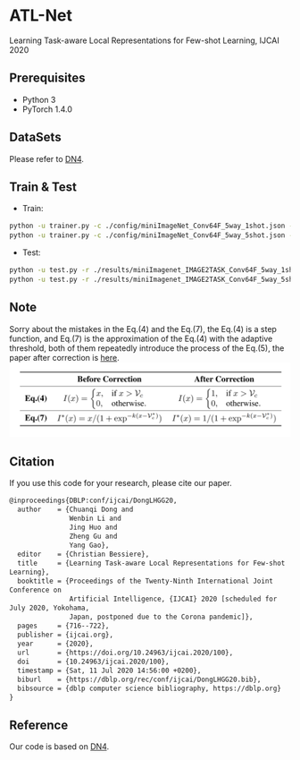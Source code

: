 # ATL-Net
Learning Task-aware Local Representations for Few-shot Learning, IJCAI 2020

## Prerequisites
- Python 3
- PyTorch 1.4.0


## DataSets
Please refer to [DN4](https://github.com/WenbinLee/DN4).

##  Train & Test
- Train:
```bash
python -u trainer.py -c ./config/miniImageNet_Conv64F_5way_1shot.json -d 0
python -u trainer.py -c ./config/miniImageNet_Conv64F_5way_5shot.json -d 0
```
- Test:
```bash
python -u test.py -r ./results/miniImagenet_IMAGE2TASK_Conv64F_5way_1shot_1592608591 -d 0
python -u test.py -r ./results/miniImagenet_IMAGE2TASK_Conv64F_5way_5shot_1592635267 -d 0
```

## Note
Sorry about the mistakes in the Eq.(4) and the Eq.(7), 
the Eq.(4) is a step function, and Eq.(7) is the approximation of the Eq.(4) with the adaptive threshold,
both of them repeatedly introduce the process of the Eq.(5),
the paper after correction is [here](https://github.com/LegenDong/ATL-Net/pdf/ATL-Net_Update.pdf).
![avatar](./images/correction.jpg)


## Citation
If you use this code for your research, please cite our paper.
```
@inproceedings{DBLP:conf/ijcai/DongLHGG20,
  author    = {Chuanqi Dong and
               Wenbin Li and
               Jing Huo and
               Zheng Gu and
               Yang Gao},
  editor    = {Christian Bessiere},
  title     = {Learning Task-aware Local Representations for Few-shot Learning},
  booktitle = {Proceedings of the Twenty-Ninth International Joint Conference on
               Artificial Intelligence, {IJCAI} 2020 [scheduled for July 2020, Yokohama,
               Japan, postponed due to the Corona pandemic]},
  pages     = {716--722},
  publisher = {ijcai.org},
  year      = {2020},
  url       = {https://doi.org/10.24963/ijcai.2020/100},
  doi       = {10.24963/ijcai.2020/100},
  timestamp = {Sat, 11 Jul 2020 14:56:00 +0200},
  biburl    = {https://dblp.org/rec/conf/ijcai/DongLHGG20.bib},
  bibsource = {dblp computer science bibliography, https://dblp.org}
}
```

## Reference
Our code is based on [DN4](https://github.com/WenbinLee/DN4).

